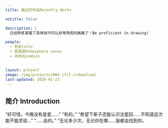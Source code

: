 ```yaml
---
title: 最近的作品Recently Works

notitle: false

description: |
  已经熟练掌握了具体技巧可以非常熟练的画画了！Be proficient in drawing!

people:
  - 色彩Color
  - 氛围感Atmosphere sense
  - 动态dynamics
    

layout: project
image: /img/projects/RW3.jfif.crdownload
last-updated: 2020-01-23
---
```


## 简介 Introduction
“好可惜，今晚没有星星……” “有的。” “希望下辈子还能认识沈星回……不知道这次能不能灵验…” “……会的。” “无论多少次，无论你在哪……我都会找到你。

